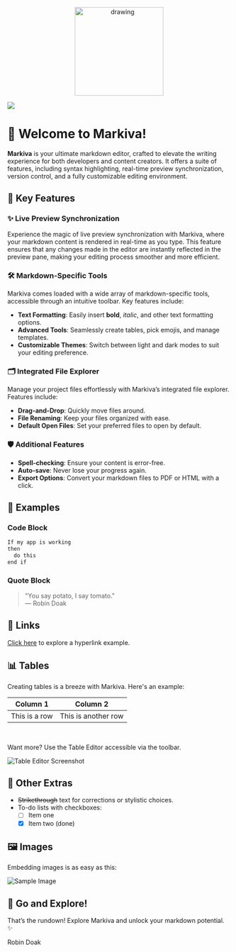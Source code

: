 <p align="center">
  <img src="https://i.postimg.cc/y6LSsGSh/Markiva-Logo.png" alt="drawing" style="width:200px;"/>
</p>

<img src="https://i.postimg.cc/rpkYdZzf/Screenshot-2024-08-17-000259.png"></img>

# 🎉 Welcome to **Markiva!** 

**Markiva** is your ultimate markdown editor, crafted to elevate the writing experience for both developers and content creators. It offers a suite of features, including syntax highlighting, real-time preview synchronization, version control, and a fully customizable editing environment.

## 🚀 Key Features

### ✨ Live Preview Synchronization
Experience the magic of live preview synchronization with Markiva, where your markdown content is rendered in real-time as you type. This feature ensures that any changes made in the editor are instantly reflected in the preview pane, making your editing process smoother and more efficient.

### 🛠️ Markdown-Specific Tools
Markiva comes loaded with a wide array of markdown-specific tools, accessible through an intuitive toolbar. Key features include:

- **Text Formatting**: Easily insert **bold**, *italic*, and other text formatting options.
- **Advanced Tools**: Seamlessly create tables, pick emojis, and manage templates.
- **Customizable Themes**: Switch between light and dark modes to suit your editing preference.

### 🗂️ Integrated File Explorer
Manage your project files effortlessly with Markiva’s integrated file explorer. Features include:

- **Drag-and-Drop**: Quickly move files around.
- **File Renaming**: Keep your files organized with ease.
- **Default Open Files**: Set your preferred files to open by default.

### 🛡️ Additional Features
- **Spell-checking**: Ensure your content is error-free.
- **Auto-save**: Never lose your progress again.
- **Export Options**: Convert your markdown files to PDF or HTML with a click.

## 📝 Examples

### Code Block

```markdown
If my app is working
then
  do this
end if
```

### Quote Block

> "You say potato, I say tomato."  
> — Robin Doak

## 🔗 Links

[Click here](https://github.com/skillerious) to explore a hyperlink example.

## 📊 Tables

Creating tables is a breeze with Markiva. Here's an example:

| **Column 1**    | **Column 2**    |
|-----------------|-----------------|
| This is a row   | This is another row|

<br />

Want more? Use the Table Editor accessible via the toolbar.

![Table Editor Screenshot](https://i.postimg.cc/DzTGcvyr/Screenshot-2024-08-16-200147.png)

## 🌟 Other Extras

- ~~Strikethrough~~ text for corrections or stylistic choices.
- To-do lists with checkboxes:
  - [ ] Item one
  - [x] Item two (done)

## 🖼️ Images

Embedding images is as easy as this:

![Sample Image](https://lh3.googleusercontent.com/86arOE_jc_FYR6_mPbeXrzWB4LwvgCRWPGXbbftgG4_zAjY05ajbmq3xiG0Xc_uYCoTccikGvLdo5WIlofH5pmySn1VRejqngh2pwDLquiLJYayCOJKUrZKFnOwmSxKzQqqOM1y5o42TPk6LYR1vbPjrEPx3dQIUEwS4IPRjzt3JdPZT32TkqCECm-PoQtsBAPnyN6g46PbiyD9fblgzuBcT2xuO1AaZgOkR53bom8ATCBkDgcYT_mnsxWuxLGp6cNFUR4lWBFKyYkYJWJY--KmIVCWDDoJ3SxwjimGjwRG-X2Qu3AP4wa6tRazHuBo3a8IOofm6f5arSRdpVy4AaXoacTPz8TSkcofA0YaIttHpek1Gi5v1yMSbi5mHV6Mfv4lyczXPp8c5iNR7IFPvgMz1BiCETTxNwSvDjb2JCN94_256Fzejrs-Dk-kMYeCCYQh2Zd_lt9xiEQDgZ5gufdpxxM9xDiP447vrOqKbBMcAS_6hu43EwRi97ILAhBpS3QLP-4WhKf4GHauWqML_EcBvhszB-6T1iGeCWvpAT9jZVDVgekalBvLZiZNoy5Ow9QlnHA=w1827-h711-no-tmp.jpg)

## 🎉 Go and Explore!

That’s the rundown! Explore Markiva and unlock your markdown potential. ✨

Robin Doak
